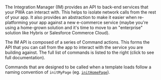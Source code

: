 The Integration Manager (IM) provides an API to back-end services that your PWA can interact with. This helps to isolate network calls from the rest of your app. It also provides an abstraction to make it easier when re-platforming your app against a new e-commerce service (maybe you're using a home-grown solution and it's time to move to an "enterprise" solution like Hybris or Salesforce Commerce Cloud).

The IM API is composed of a series of Command actions. This forms the API that you can call from the app to interact with the service you are building against. The full list of commands is listed to the right (click to see full documentation).

Commands that are designed to be called when a template loads follow a naming convention of `initMyPage` (eg. [`initHomePage`](global.html#initHomePage)).